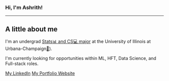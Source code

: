 ### Hi, I'm Ashrith!

---

A little about me
-
I'm an undergrad  [Stats📊 and CS💻 major]([https://cs.illinois.edu/academics/undergraduate/degree-program-options/bs-statistics-computer-science](https://siebelschool.illinois.edu/news/why-you-want-cs-math-and-stats-degree)) at the University of Illinois at Urbana-Champaign[🌽](https://en.wikipedia.org/wiki/University_of_Illinois_Urbana-Champaign)).

I'm currently looking for opportunities within ML, HFT, Data Science, and Full-stack roles.

[My LinkedIn](https://www.linkedin.com/in/ashrithanumala/)
[My Portfolio Website](https://ashrithanumala.github.io/)
